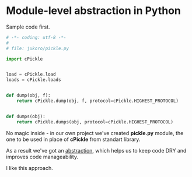 # Module-level abstraction in Python

Sample code first.

```python
# -*- coding: utf-8 -*-
#
# file: jukoro/pickle.py

import cPickle


load = cPickle.load
loads = cPickle.loads


def dump(obj, f):
    return cPickle.dump(obj, f, protocol=cPickle.HIGHEST_PROTOCOL)


def dumps(obj):
    return cPickle.dumps(obj, protocol=cPickle.HIGHEST_PROTOCOL)

```


No magic inside - in our own project we've created **pickle.py** module,
the one to be used in place of **cPickle** from standart library.

As a result we've got an [abstraction][1], which helps us to keep code DRY and
improves code manageability.

I like this approach.


[1]: http://en.wikipedia.org/wiki/Abstraction_principle_(computer_programming)

